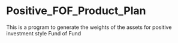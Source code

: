 # Positive_FOF_Product_Plan
This is a program to generate the weights of the assets for positive investment style Fund of Fund 
